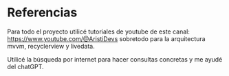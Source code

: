 # Referencias

Para todo el proyecto utilicé tutoriales de youtube de este canal: https://www.youtube.com/@AristiDevs sobretodo para la arquitectura mvvm, recyclerview y livedata.

Utilicé la búsqueda por internet para hacer consultas concretas y me ayudé del chatGPT.
